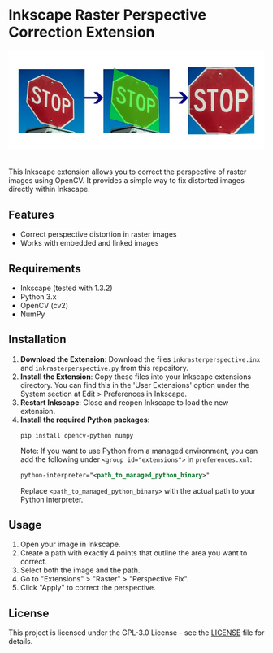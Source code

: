 # Inkscape Raster Perspective Correction Extension

<p align="center"><img src="https://github.com/Shriinivas/etc/blob/master/inkrasterperspective/inkpersp.jpg" alt="Draw Options"/></p><br/>
This Inkscape extension allows you to correct the perspective of raster images using OpenCV. It provides a simple way to fix distorted images directly within Inkscape.

## Features

- Correct perspective distortion in raster images
- Works with embedded and linked images

## Requirements

- Inkscape (tested with 1.3.2)
- Python 3.x
- OpenCV (cv2)
- NumPy

## Installation

1. **Download the Extension**: Download the files `inkrasterperspective.inx` and `inkrasterperspective.py` from this repository.
2. **Install the Extension**: Copy these files into your Inkscape extensions directory. You can find this in the 'User Extensions' option under the System section at Edit > Preferences in Inkscape.
3. **Restart Inkscape**: Close and reopen Inkscape to load the new extension.
4. **Install the required Python packages**:
   ```
   pip install opencv-python numpy
   ```
   Note: If you want to use Python from a managed environment, you can add the following under `<group id="extensions">` in `preferences.xml`:
   ```xml
   python-interpreter="<path_to_managed_python_binary>"
   ```
   Replace `<path_to_managed_python_binary>` with the actual path to your Python interpreter.

## Usage

1. Open your image in Inkscape.
2. Create a path with exactly 4 points that outline the area you want to correct.
3. Select both the image and the path.
4. Go to "Extensions" > "Raster" > "Perspective Fix".
5. Click "Apply" to correct the perspective.

## License

This project is licensed under the GPL-3.0 License - see the [LICENSE](LICENSE) file for details.

```

```
